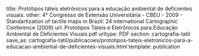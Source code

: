 title: Protótipos táteis eletrônicos para a educação ambiental de deficientes visuais.
other:  4° Congresso de Extensão Universitária - CBEU - 2009 - Standartization of tactile maps in Brazil: 24 international Cartographic Conference (2009)
url: Protótipos Táteis e Eletrônicos para Educação Ambiental de Deficientes Visuais.pdf
urltype: PDF
section: cartografia-tatil
save_as: cartografia-tatil/publicacoes/prototipos-tateis-eletronicos-para-a-educacao-ambiental-de-deficientes-visuais.html
template: publication
